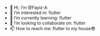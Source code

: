 - 👋 Hi, I’m @Fayiz-A
- 👀 I’m interested in: flutter
- 🌱 I’m currently learning: flutter
- 💞️ I’m looking to collaborate on: flutter
- 📫 How to reach me: flutter to my house😎

<!---
Fayiz-A/Fayiz-A is a ✨ special ✨ repository because its `README.md` (this file) appears on your GitHub profile.
You can click the Preview link to take a look at your changes.
--->
